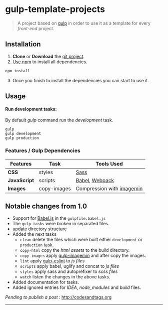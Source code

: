 # gulp-template-projects

> A project based on [gulp](http://gulpjs.com/) in order to use it as a template for every *front-end* project.

## Installation

1. **Clone** or **Download** the [git project](https://github.com/codesandtags/gulp-template-projects). 
2. [Use npm](https://docs.npmjs.com/cli/install) to install all dependencies.
```sh
npm install
```
3. Once you finish to install the dependencies you can start to use it.

## Usage

#### Run development tasks:
By default *gulp* command run the *development* task.

```
gulp
gulp development
gulp production
```

### Features / Gulp Dependencies

Features | Task| Tools Used
------ | ----- | -----
**CSS** | styles | [Sass](http://sass-lang.com/) 
**JavaScript** | scripts   | [Babel](http://babeljs.io/), [Webpack](http://webpack.github.io/)
**Images** | copy-images   | Compression with [imagemin](https://www.npmjs.com/package/gulp-imagemin)


## Notable changes from 1.0
- Support for [Babel.js](http://babeljs.io/) in the `gulpfile.babel.js`
- The `gulp tasks` were broken in separated files.
- update directory structure
- Added the next tasks
  - `clean` delete the files which were built either `development` or `production` task.
  - `copy-html` copy the *html assets* to the build directory.
  - `copy-images` apply [gulp-imagemin](https://www.npmjs.com/package/gulp-imagemin) and after copy the images.
  - `lint` apply [gulp-eslint](https://www.npmjs.com/package/gulp-eslint) to *js files*
  - `scripts` apply babel, uglify and concat to *js files*
  - `styles` apply sass and autoprefixer to *scss files*
  - `watch` listen the changes in the above tasks.
- Added documentation for tasks.
- Added ignored entries for *IDEA*, *node_modules* and *build* files.

_Pending to publish a post_ : http://codesandtags.org

***